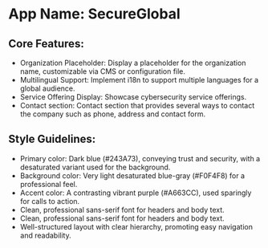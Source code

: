 # **App Name**: SecureGlobal

## Core Features:

- Organization Placeholder: Display a placeholder for the organization name, customizable via CMS or configuration file.
- Multilingual Support: Implement i18n to support multiple languages for a global audience.
- Service Offering Display: Showcase cybersecurity service offerings.
- Contact section: Contact section that provides several ways to contact the company such as phone, address and contact form.

## Style Guidelines:

- Primary color: Dark blue (#243A73), conveying trust and security, with a desaturated variant used for the background.
- Background color: Very light desaturated blue-gray (#F0F4F8) for a professional feel.
- Accent color: A contrasting vibrant purple (#A663CC), used sparingly for calls to action.
- Clean, professional sans-serif font for headers and body text.
- Clean, professional sans-serif font for headers and body text.
- Well-structured layout with clear hierarchy, promoting easy navigation and readability.